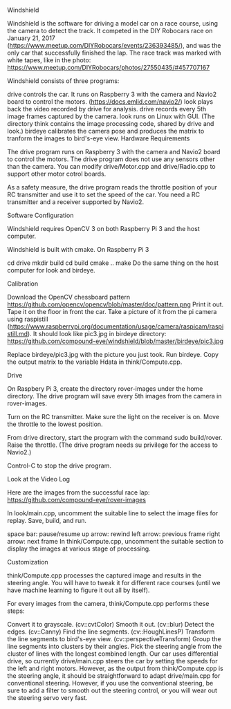 Windshield

Windshield is the software for driving a model car on a race course, using the camera to detect the track. It competed in the DIY Robocars race on January 21, 2017 (https://www.meetup.com/DIYRobocars/events/236393485/), and was the only car that successfully finished the lap. The race track was marked with white tapes, like in the photo: https://www.meetup.com/DIYRobocars/photos/27550435/#457707167

Windshield consists of three programs:

drive controls the car. It runs on Raspberry 3 with the camera and Navio2 board to control the motors. (https://docs.emlid.com/navio2/)
look plays back the video recorded by drive for analysis. drive records every 5th image frames captured by the camera. look runs on Linux with GUI.
(The directory think contains the image processing code, shared by drive and look.)
birdeye calibrates the camera pose and produces the matrix to tranform the images to bird's-eye view.
Hardware Requirements

The drive program runs on Raspberry 3 with the camera and Navio2 board to control the motors. The drive program does not use any sensors other than the camera. You can modify drive/Motor.cpp and drive/Radio.cpp to support other motor cotrol boards.

As a safety measure, the drive program reads the throttle position of your RC transmitter and use it to set the speed of the car. You need a RC transmitter and a receiver supported by Navio2.

Software Configuration

Windshield requires OpenCV 3 on both Raspberry Pi 3 and the host computer.

Windshield is built with cmake. On Raspberry Pi 3

cd drive
mkdir build
cd build
cmake ..
make
Do the same thing on the host computer for look and birdeye.

Calibration

Download the OpenCV chessboard pattern https://github.com/opencv/opencv/blob/master/doc/pattern.png
Print it out. Tape it on the floor in front the car. Take a picture of it from the pi camera using raspistill (https://www.raspberrypi.org/documentation/usage/camera/raspicam/raspistill.md). It should look like pic3.jpg in birdeye directory: https://github.com/compound-eye/windshield/blob/master/birdeye/pic3.jpg

Replace birdeye/pic3.jpg with the picture you just took. Run birdeye. Copy the output matrix to the variable Hdata in think/Compute.cpp.

Drive

On Raspbery Pi 3, create the directory rover-images under the home directory. The drive program will save every 5th images from the camera in rover-images.

Turn on the RC transmitter. Make sure the light on the receiver is on. Move the throttle to the lowest position.

From drive directory, start the program with the command sudo build/rover. Raise the throttle. (The drive program needs su privilege for the access to Navio2.)

Control-C to stop the drive program.

Look at the Video Log

Here are the images from the successful race lap: https://github.com/compound-eye/rover-images

In look/main.cpp, uncomment the suitable line to select the image files for replay. Save, build, and run.

space bar: pause/resume
up arrow: rewind
left arrow: previous frame
right arrow: next frame
In think/Compute.cpp, uncomment the suitable section to display the images at various stage of processing.

Customization

think/Compute.cpp processes the captured image and results in the steering angle. You will have to tweak it for different race courses (until we have machine learning to figure it out all by itself).

For every images from the camera, think/Compute.cpp performs these steps:

Convert it to grayscale. (cv::cvtColor)
Smooth it out. (cv::blur)
Detect the edges. (cv::Canny)
Find the line segments. (cv::HoughLinesP)
Transform the line segments to bird's-eye view. (cv::perspectiveTransform)
Group the line segments into clusters by their angles.
Pick the steering angle from the cluster of lines with the longest combined length.
Our car uses differential drive, so currently drive/main.cpp steers the car by setting the speeds for the left and right motors. However, as the output from think/Compute.cpp is the steering angle, it should be straightforward to adapt drive/main.cpp for conventional steering. However, if you use the conventional steering, be sure to add a filter to smooth out the steering control, or you will wear out the steering servo very fast.
